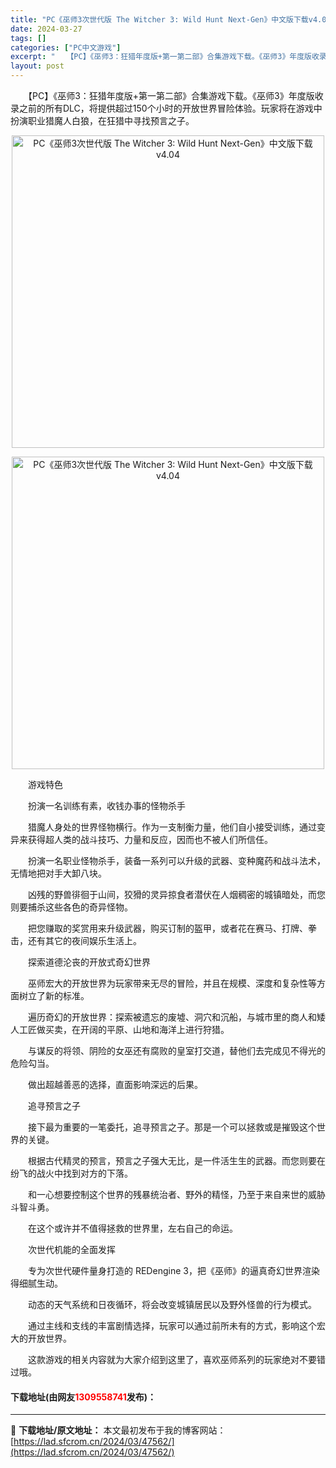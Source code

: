 ```yaml
---
title: "PC《巫师3次世代版 The Witcher 3: Wild Hunt Next-Gen》中文版下载v4.04"
date: 2024-03-27
tags: []
categories: ["PC中文游戏"]
excerpt: "　　【PC】《巫师3：狂猎年度版+第一第二部》合集游戏下载。《巫师3》年度版收录之前的所有DLC，将提供超过150个小时的开放世界冒险体验。玩家将在游戏中扮演职业猎魔人白狼，在狂猎中寻找预言之子。 　　游戏特色 　　扮演一名训练有素，收钱办事的怪物杀手 　　猎魔人身处的世界怪物横行。作为一支制衡力量&hellip;"
layout: post
---
```


 <p>　　【PC】《巫师3：狂猎年度版+第一第二部》合集游戏下载。《巫师3》年度版收录之前的所有DLC，将提供超过150个小时的开放世界冒险体验。玩家将在游戏中扮演职业猎魔人白狼，在狂猎中寻找预言之子。</p> <p align="center"><img align="" border="0" src="https://lad.sfcrom.cn/wp-content/uploads/2024/03/20240327_660385ab2476d.webp" width="500" alt="PC《巫师3次世代版 The Witcher 3: Wild Hunt Next-Gen》中文版下载v4.04" /></p> <p align="center"><img align="" border="0" src="https://lad.sfcrom.cn/wp-content/uploads/2024/03/20240327_660385ab7b9eb.webp" width="500" alt="PC《巫师3次世代版 The Witcher 3: Wild Hunt Next-Gen》中文版下载v4.04" /></p> <p>　　游戏特色</p> <p>　　扮演一名训练有素，收钱办事的怪物杀手</p> <p>　　猎魔人身处的世界怪物横行。作为一支制衡力量，他们自小接受训练，通过变异来获得超人类的战斗技巧、力量和反应，因而也不被人们所信任。</p> <p>　　扮演一名职业怪物杀手，装备一系列可以升级的武器、变种魔药和战斗法术，无情地把对手大卸八块。</p> <p>　　凶残的野兽徘徊于山间，狡猾的灵异掠食者潜伏在人烟稠密的城镇暗处，而您则要捕杀这些各色的奇异怪物。</p> <p>　　把您赚取的奖赏用来升级武器，购买订制的盔甲，或者花在赛马、打牌、拳击，还有其它的夜间娱乐生活上。</p> <p>　　探索道德沦丧的开放式奇幻世界</p> <p>　　巫师宏大的开放世界为玩家带来无尽的冒险，并且在规模、深度和复杂性等方面树立了新的标准。</p> <p>　　遍历奇幻的开放世界：探索被遗忘的废墟、洞穴和沉船，与城市里的商人和矮人工匠做买卖，在开阔的平原、山地和海洋上进行狩猎。</p> <p>　　与谋反的将领、阴险的女巫还有腐败的皇室打交道，替他们去完成见不得光的危险勾当。</p> <p>　　做出超越善恶的选择，直面影响深远的后果。</p> <p>　　追寻预言之子</p> <p>　　接下最为重要的一笔委托，追寻预言之子。那是一个可以拯救或是摧毁这个世界的关键。</p> <p>　　根据古代精灵的预言，预言之子强大无比，是一件活生生的武器。而您则要在纷飞的战火中找到对方的下落。</p> <p>　　和一心想要控制这个世界的残暴统治者、野外的精怪，乃至于来自来世的威胁斗智斗勇。</p> <p>　　在这个或许并不值得拯救的世界里，左右自己的命运。</p> <p>　　次世代机能的全面发挥</p> <p>　　专为次世代硬件量身打造的 REDengine 3，把《巫师》的逼真奇幻世界渲染得细腻生动。</p> <p>　　动态的天气系统和日夜循环，将会改变城镇居民以及野外怪兽的行为模式。</p> <p>　　通过主线和支线的丰富剧情选择，玩家可以通过前所未有的方式，影响这个宏大的开放世界。</p> <p>　　这款游戏的相关内容就为大家介绍到这里了，喜欢巫师系列的玩家绝对不要错过哦。</p> <p><h4>下载地址(由网友<font color="red">1309558741</font>发布)：</h4></p> 

---
📖 **下载地址/原文地址：** 本文最初发布于我的博客网站：[https://lad.sfcrom.cn/2024/03/47562/](https://lad.sfcrom.cn/2024/03/47562/)
